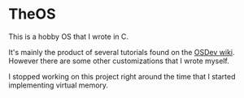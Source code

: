 # TheOS

This is a hobby OS that I wrote in C.

It's mainly the product of several tutorials found on the [OSDev wiki](http://wiki.osdev.org). However there are some other customizations that I wrote myself.

I stopped working on this project right around the time that I started implementing virtual memory.
